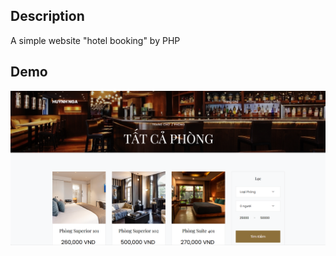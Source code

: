 ## Description

A simple website "hotel booking" by PHP 

## Demo
<img src="https://github.com/huynhngaa/hotel-booking/blob/master/room.png">


